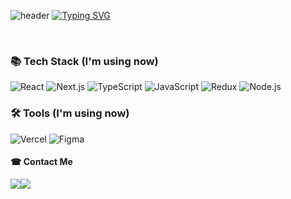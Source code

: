 
![header](https://capsule-render.vercel.app/api?type=waving&color=6DB9EF&text=&animation=twinkling&height=120)
[![Typing SVG](https://readme-typing-svg.demolab.com?font=Open+Sans&weight=500&size=40&pause=1000&random=false&width=700&height=100&lines=👩‍🌾Welcome+to+Nahyun's+Github)](https://git.io/typing-svg)

<br>

### 📚 Tech Stack (I'm using now)   

![React](https://img.shields.io/badge/react-00a2ff.svg?logo=react&logoColor=white)
![Next.js](https://img.shields.io/badge/Next.js-000000?logo=next.js&logoColor=white)
![TypeScript](https://img.shields.io/badge/typescript-%23007ACC.svg?logo=typescript&logoColor=white)
![JavaScript](https://img.shields.io/badge/javascript-ffc929.svg?logo=javascript&logoColor=white)
![Redux](https://img.shields.io/badge/Redux-764ABC?logo=redux&logoColor=white)
![Node.js](https://img.shields.io/badge/Node.js-339933?logo=node.js&logoColor=white)

###  🛠 Tools (I'm using now)

![Vercel](https://img.shields.io/badge/Vercel-000000?logo=vercel&logoColor=white)
![Figma](https://img.shields.io/badge/Figma-F24E1E?logo=figma&logoColor=white)
 


 
####  ☎ Contact Me
<div style="display:flex; flex-direction:row;">
    <a href="https://knhbank.notion.site/HELLO-NAHYUN-WORLD-04205e48c2964560a1e3dbc24fe95cfa?pvs=4">
        <img src="https://img.shields.io/badge/Notion-%23000000.svg?logo=notion&logoColor=white"> 
    </a>
    <a href="mailto:developernarong@gmail.com">
        <img src="https://img.shields.io/badge/Gmail-EA4335?logo=Gmail&logoColor=white"> 
    </a>
</div><br>
</div>



 


